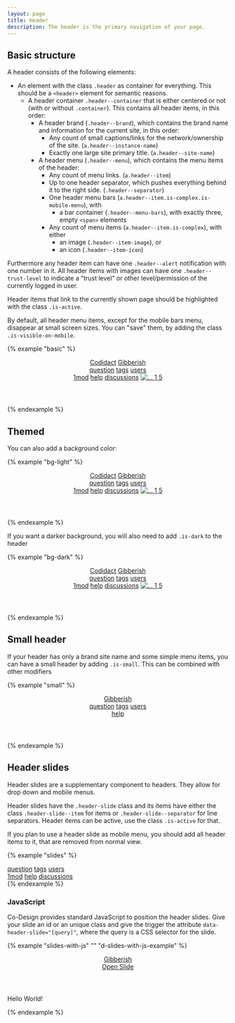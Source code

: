 ```yaml
---
layout: page
title: Header
description: The header is the primary navigation of your page.
---
```


## Basic structure

A header consists of the following elements:

- An element with the class `.header` as container for everything. This should be a `<header>` element for semantic reasons.
    - A header container `.header--container` that is either centered or not (with or without `.container`). This contains all header items, in this order:
        - A header brand (`.header--brand`), which contains the brand name and information for the current site, in this order:
            - Any count of small captions/links for the network/ownership of the site. (`a.header--instance-name`)
            - Exactly one large site primary title. (`a.header--site-name`)
        - A header menu (`.header--menu`), which contains the menu items of the header:
            - Any count of menu links. (`a.header--item`)
            - Up to one header separator, which pushes everything behind it to the right side. (`.header--separator`)
            - One header menu bars (`a.header--item.is-complex.is-mobile-menu`), with
                - a bar container (`.header--menu-bars`), with exactly three, empty `<span>` elements
            - Any count of menu items (`a.header--item.is-complex`), with either
                - an image (`.header--item-image`), or
                - an icon (`.header--item-icon`)

Furthermore any header item can have one `.header--alert` notification with one number in it. All header items with images can have one `.header--trust-level` to indicate a "trust level" or other level/permission of the currently logged in user.

Header items that link to the currently shown page should be highlighted with the class `.is-active`.

By default, all header menu items, except for the mobile bars menu, disappear at small screen sizes. You can "save" them, by adding the class `.is-visible-on-mobile`.

{% example "basic" %}
<header class="header">
    <div class="container header--container">
    <div class="header--brand">
        <a class="header--instance-name" href="#">Codidact</a>
        <a class="header--site-name" href="#">Gibberish</a>
    </div>
    <div class="header--menu">
        <a class="header--item" href="#">question</a>
        <a class="header--item is-active" href="#">tags</a>
        <a class="header--item" href="#">users</a>
        <div class="header--separator"></div>
        <a class="header--item" href="#"><span class="header--alert">1</span>mod</a>
        <a class="header--item" href="#">help</a>
        <a class="header--item" href="#">discussions</a>
        <a class="header--item is-mobile-menu is-complex" href="#!">
        <span class="header--menu-bars">
            <span></span>
            <span></span>
            <span></span>
        </span>
        </a>
        <a class="header--item is-visible-on-mobile is-complex" href="#">
            <img src="https://placekitten.com/100/100" class="header--item-image" alt="..." />
            <span class="header--alert">1</span>
            <span class="header--trust-level">5</span>
        </a>
    </div>
    </div>
</header>
{% endexample %}

## Themed

You can also add a background color:

{% example "bg-light" %}
<header class="header h-bg-yellow-050">
    <div class="container header--container">
    <div class="header--brand">
        <a class="header--instance-name" href="#">Codidact</a>
        <a class="header--site-name" href="#">Gibberish</a>
    </div>
    <div class="header--menu">
        <a class="header--item" href="#">question</a>
        <a class="header--item is-active" href="#">tags</a>
        <a class="header--item" href="#">users</a>
        <div class="header--separator"></div>
        <a class="header--item" href="#"><span class="header--alert">1</span>mod</a>
        <a class="header--item" href="#">help</a>
        <a class="header--item" href="#">discussions</a>
        <a class="header--item is-mobile-menu is-complex" href="#!">
        <span class="header--menu-bars">
            <span></span>
            <span></span>
            <span></span>
        </span>
        </a>
        <a class="header--item is-visible-on-mobile is-complex" href="#">
            <img src="https://placekitten.com/100/100" class="header--item-image" alt="..." />
            <span class="header--alert">1</span>
            <span class="header--trust-level">5</span>
        </a>
    </div>
    </div>
</header>
{% endexample %}

If you want a darker background, you will also need to add `.is-dark` to the header

{% example "bg-dark" %}
<header class="header is-dark h-bg-green-700">
    <div class="container header--container">
    <div class="header--brand">
        <a class="header--instance-name" href="#">Codidact</a>
        <a class="header--site-name" href="#">Gibberish</a>
    </div>
    <div class="header--menu">
        <a class="header--item" href="#">question</a>
        <a class="header--item is-active" href="#">tags</a>
        <a class="header--item" href="#">users</a>
        <div class="header--separator"></div>
        <a class="header--item" href="#"><span class="header--alert">1</span>mod</a>
        <a class="header--item" href="#">help</a>
        <a class="header--item" href="#">discussions</a>
        <a class="header--item is-mobile-menu is-complex" href="#!">
        <span class="header--menu-bars">
            <span></span>
            <span></span>
            <span></span>
        </span>
        </a>
        <a class="header--item is-visible-on-mobile is-complex" href="#">
            <img src="https://placekitten.com/100/100" class="header--item-image" alt="..." />
            <span class="header--alert">1</span>
            <span class="header--trust-level">5</span>
        </a>
    </div>
    </div>
</header>
{% endexample %}

## Small header

If your header has only a brand site name and some simple menu items, you can have a small header by adding `.is-small`. This can be combined with other modifiers

{% example "small" %}
<header class="header is-small h-bg-tertiary-800 is-dark">
    <div class="container header--container">
    <div class="header--brand">
        <a class="header--site-name" href="#">Gibberish</a>
    </div>
    <div class="header--menu">
        <a class="header--item" href="#">question</a>
        <a class="header--item is-active" href="#">tags</a>
        <a class="header--item" href="#">users</a>
        <div class="header--separator"></div>
        <a class="header--item" href="#">help</a>
        <a class="header--item is-mobile-menu is-complex" href="#!">
        <span class="header--menu-bars">
            <span></span>
            <span></span>
            <span></span>
        </span>
        </a>
    </div>
    </div>
</header>
{% endexample %}

## Header slides

Header slides are a supplementary component to headers. They allow for drop down and mobile menus.

Header slides have the `.header-slide` class and its items have either the class `.header-slide--item` for items or `.header-slide--separator` for line separators. Header items can be active, use the class `.is-active` for that.

If you plan to use a header slide as mobile menu, you should add all header items to it, that are removed from normal view.</p>

{% example "slides" %}
<div class="header-slide is-active">
    <a class="header-slide--item" href="#">question</a>
    <a class="header-slide--item is-active" href="#">tags</a>
    <a class="header-slide--item" href="#">users</a>
    <div class="header-slide--separator"></div>
    <a class="header-slide--item" href="#"><span class="header-slide--alert">1</span>mod</a>
    <a class="header-slide--item" href="#">help</a>
    <a class="header-slide--item" href="#">discussions</a>
</div>
{% endexample %}

### JavaScript

Co-Design provides standard JavaScript to position the header slides. Give your slide an id or an unique class and give the trigger the attribute `data-header-slide="[query]"`, where the query is a CSS selector for the slide.

{% example "slides-with-js" "" "d-slides-with-js-example" %}
<header class="header is-small h-bg-red-800 is-dark">
    <div class="container header--container">
    <div class="header--brand">
        <a class="header--site-name" href="#">Gibberish</a>
    </div>
    <div class="header--menu">
        <div class="header--separator"></div>
        <a class="header--item is-visible-on-mobile" href="#" data-header-slide="#example-header-slide">Open Slide</a>
        </a>
    </div>
    </div>
</header>
<div class="header-slide" id="example-header-slide">
    <p>Hello World!</p>
</div>
{% endexample %}